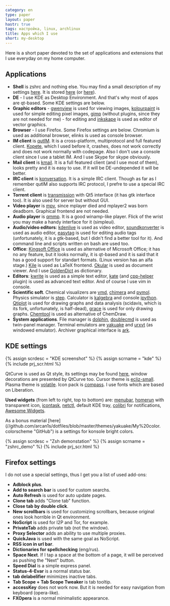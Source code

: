 ```yaml
---
category: en
type: paper
layout: paper
hastr: true
tags: настройка, linux, archlinux
title: Apps which I use
short: my-desktop
---
```

Here is a short paper devoted to the set of applications and extensions that I
use everyday on my home computer.

<!--more-->

## <a href="#apps" class="anchor" id="apps"><span class="octicon octicon-link"></span></a>Applications

* **Shell** is zshrc and nothing else. You may find a small description of my
settings [here](/en/2014/01/14/about-zshrc/ "About zshrc paper"). It is stored
[here](//raw.githubusercontent.com/arcan1s/dotfiles/master/zshrc "File") (or
[here](//raw.githubusercontent.com/arcan1s/dotfiles/master/zshrc_server
"File")).
* **DE** - I use KDE as Desktop Environment. And that's why most of apps are
qt-based. Some KDE settings are below.
* **Graphic editors** - [gwenview](//kde.org/applications/graphics/gwenview/
"Gwenview Homepage") is used for viewing images,
[kolourpaint](//kde.org/applications/graphics/kolourpaint/ "Kolourpaint
Homepage") is used for simple editing pixel images, [gimp](//www.gimp.org/ "Gimp
Homepage") (without plugins, since they are not needed for me) - for editing and
[inkskape](//www.inkscape.org/ "Inkskape Homepage") is used as editor of vector
graphics.
* **Browser** - I use Firefox. Some Firefox settings are below. Chromium is used
as additional browser, elinks is used as console browser.
* **IM client** is [qutIM](//qutim.org "Qutim Homepage"). It is a
cross-platform, multiprotocol and full featured client.
[Kopete](//kde.org/applications/internet/kopete/ "Kopete Homepage"), which I
used before it, crashes, does not work correctly and does not work normally with
codepage. Also I don't use a console client since I use a tablet IM. And I use
Skype for skype obviously.
* **Mail client** is [kmail](//kde.org/applications/internet/kmail/ "Kmail
Homepage"). It is a full featured client (and I use most of them), looks pretty
and it is easy to use. If it will be DE-undepended it will be better.
* **IRC client** is [konversation](//konversation.kde.org/ "Konversation
Homepage"). It is a simple IRC client. Though as far as I remember qutIM also
supports IRC protocol, I prefre to use a special IRC client.
* **Torrent client** is [transmission](//www.transmissionbt.com/ "Transmission
Homepage") with Qt5 interface (it has gtk interface too). It is also used for
server but without GUI.
* **Video player** is [mpv](//mpv.io/ "Mpv Homepage"), since mplayer died and
mplayer2 was born deadborn. Graphical frontend are not needed.
* **Audio player** is [qmmp](//qmmp.ylsoftware.com/ "Qmmp Homepage"). It is a
good winamp-like player. Flick of the wrist you may make a handy interface for
it (simpleui).
* **Audio/video editors**:
[kdenlive](//kde-apps.org/content/show.php?content=29024 "Kdenlive Homepage") is
used as video editor,
[soundkonverter](//kde-apps.org/content/show.php?content=29024) is used as audio
editor, [easytag](//wiki.gnome.org/Apps/EasyTAG "Easytag Homepage") is used for
editing audio tags (unfortunately, it is a gtk-based, but I didn't find a better
tool for it). And command line and scripts written on bash are used too.
* **Office**: [Kingsoft Office](//wps-community.org/ "KO Homepage") is used as
alternative of Microsoft Office; it has no any feature, but it looks normally,
it is qt-based and it is said that it has a good support for standart formats.
(Linux version has an alfa stage.) [Kile](//kile.sourceforge.net/ "Kile
Homepage") is used as LaTeX frontend.
[Okular](//kde.org/applications/graphics/okular/ "Okular Homepage") is used as
document viewer. And I use [GoldenDict](//goldendict.org/ "GoldenDict Homepage")
as dictionary.
* **Editors**: [kwrite](//www.kde.org/applications/utilities/kwrite/ "Kwrite
Homepage") is used as a simple text editor,
[kate](//www.kde.org/applications/utilities/kate/ "Kate Homepage") (and
[cpp-helper](//zaufi.github.io/kate-cpp-helper-plugin.html "Plugin Homepage")
plugin) is used as advanced text editor. And of course I use vim in console.
* **Scientific soft**. Chemical visualizers are
[vmd](//www.ks.uiuc.edu/Research/vmd/ "VMD Homepage"),
[chimera](//www.cgl.ucsf.edu/chimera/ "Chimera Homepage") and
[pymol](//pymol.org/ "Pymol Homepage"). Physics simulator is
[step](//kde.org/applications/education/step/ "Step Homepage"). Calculator is
[kalgebra](//kde.org/applications/education/kalgebra/ "Kalgebra Homepage") and
console [ipython](//ipython.org/ "ipython Homepage"). [Qtiplot](//qtiplot.com/
"Qtiplot Homepage") is used for drawing graphs and data analysis (scidavis,
which is its fork, unfortunately, is half-dead),
[grace](//plasma-gate.weizmann.ac.il/Grace/ "Grace Homepage") is used for only
drawing graphs.
[Chemtool](//ruby.chemie.uni-freiburg.de/~martin/chemtool/chemtool.html
"Chemtool Homepage") is used as alternative of ChemDraw.
* **System applications**. File manager is
[dolphin](//kde.org/applications/system/dolphin/ "Dolphin Homepage"),
[doublecmd](//doublecmd.sourceforge.net/ "Doublecmd Homepage") is used as
twin-panel manager. Terminal emulators are [yakuake](//yakuake.kde.org/ "Yakuake
Homepage") and [urxvt](//software.schmorp.de/pkg/rxvt-unicode.html "Urxvt
Homepage") (as windowed emulator). Archiver graphical interface is
[ark](//kde.org/applications/utilities/ark/ "Ark Homepage").

## <a href="#kde" class="anchor" id="kde"><span class="octicon octicon-link"></span></a>KDE settings

<div class="thumbnails">
  {% assign scrdesc = "KDE screenshot" %}
  {% assign scrname = "kde" %}
  {% include prj_scr.html %}
</div>

QtCurve is used as Qt style, its settings may be found
[here](//github.com/arcan1s/dotfiles/tree/master/qtcurve "GitHub"), window
decorations are presented by QtCurve too. Cursor theme is
[ecliz-small](//kde-look.org/content/show.php/Ecliz?content=110340 "Cursor
Homepage"). Plasma theme is
[volatile](//kde-look.org/content/show.php/Volatile?content=128110 "Theme
Homepage"). Icon pack is [compass](//nitrux.in/ "Nitrux Homepage"). I use fonts
which are based on Liberation.

**Used widgets** (from left to right, top to bottom) are:
[menubar](//launchpad.net/plasma-widget-menubar "Widget Homepage"),
[homerun](//userbase.kde.org/Homerun "Widget Homepage") with transparent icon,
[icontask](//kde-apps.org/content/show.php?content=144808 "Widget Homepage"),
[netctl](/projects/netctl-gui/ "Widget Homepage"), default KDE tray,
[colibri](//agateau.com/projects/colibri/ "Widget Homepage") for notifications,
[Awesome Widgets](/projects/awesome-widgets "Widget Homepage").

As a bonus material
[here](//github.com/arcan1s/dotfiles/blob/master/themes/yakuake/My%20color.
colorscheme "GitHub") is a settings for konsole bright colors.

<div class="thumbnails">
  {% assign scrdesc = "Zsh demonstation" %}
  {% assign scrname = "zshrc_demo" %}
  {% include prj_scr.html %}
</div>

## <a href="#firefox" class="anchor" id="firefox"><span class="octicon octicon-link"></span></a>Firefox settings

I do not use a special settings, thus I get you a list of used add-ons:

* **Adblock plus**.
* **Add to search bar** is used for custom searchs.
* **Auto Refresh** is used for auto update pages.
* **Clone tab** adds "Clone tab" function.
* **Close tab by double click**.
* **New scrollbars** is used for customizing scrollbars, because original ones
look horrible in Qt environment.
* **NoScript** is used for I2P and Tor, for example.
* **PrivateTab** adds private tab (not the window).
* **Proxy Selector** adds an ability to use multiple proxies.
* **QuickJava** is used with the same goal as NoScript.
* **RSS icon in url bar**.
* **Dictionaries for spellchecking** (eng/rus).
* **Space Next**. If I tap a space at the bottom of a page, it will be perceived
as pushing the "Next" button.
* **Speed Dial** is a simple express panel.
* **Status-4-Evar** is a normal status bar.
* **tab delabelifier** minimizes inactive tabs.
* **Tab Scope + Tab Scope Tweaker** is tab tooltip.
* **accessKey** does not work now. But it is needed for easy navigation from
keyboard (opera-like).
* **FXOpera** is a normal minimalistic appearance.

